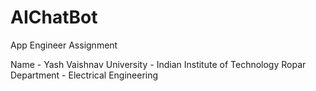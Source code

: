# AIChatBot

App Engineer Assignment

Name - Yash Vaishnav
University - Indian Institute of Technology Ropar
Department - Electrical Engineering
